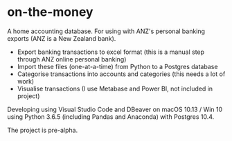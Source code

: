 # on-the-money
A home accounting database. For using with ANZ's personal banking exports (ANZ is a New Zealand bank).
- Export banking transactions to excel format (this is a manual step through ANZ online personal banking)
- Import these files (one-at-a-time) from Python to a Postgres database
- Categorise transactions into accounts and categories (this needs a lot of work)
- Visualise transactions (I use Metabase and Power BI, not included in project)

Developing using Visual Studio Code and DBeaver on macOS 10.13 / Win 10 using Python 3.6.5 (including Pandas and Anaconda) with Postgres 10.4.

The project is pre-alpha.

